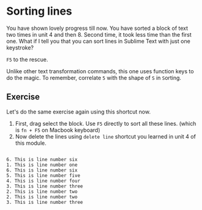 Sorting lines
==============

You have shown lovely progress till now. You have sorted a block of text
two times in unit 4 and then 8. Second time, it took less time than
the first one. What if I tell you that you can sort lines in Sublime Text
with just one keystroke?

`F5` to the rescue.

Unlike other text transformation commands, this one uses function keys to
do the magic. To remember, correlate `5` with the shape of `S` in `S`orting.

Exercise
---------

Let's do the same exercise again using this shortcut now.

1. First, drag select the block. Use `F5` directly to sort all these lines.
   (which is `fn + F5` on Macbook keyboard)
2. Now delete the lines using `delete line` shortcut you learned in unit 4 of
   this module.


```

6. This is line number six
1. This is line number one
6. This is line number six
5. This is line number five
4. This is line number four
3. This is line number three
2. This is line number two
2. This is line number two
3. This is line number three

```
